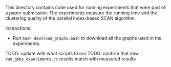 This directory contains code used for running experiments that were part of a
paper submission. The experiments measure the running time and the clustering
quality of the parallel index-based SCAN algorithm.

Instructions:
* Run `bash download_graphs.bash` to download all the graphs used in the
  experiments.

TODO: update with what scripts to run
TODO: confirm that new `run_gbbs_experiments.cc` results match with measured
results

